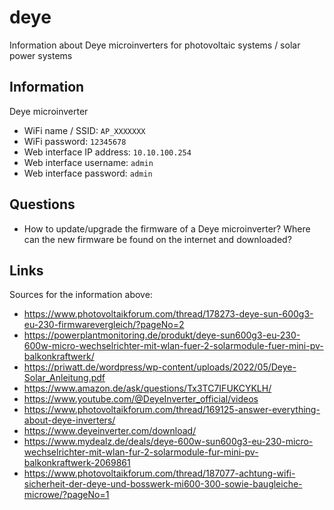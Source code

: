 # deye
Information about Deye microinverters for photovoltaic systems / solar power systems

## Information
Deye microinverter
- WiFi name / SSID: `AP_XXXXXXX`
- WiFi password: `12345678`
- Web interface IP address: `10.10.100.254`
- Web interface username: `admin`
- Web interface password: `admin`

## Questions
- How to update/upgrade the firmware of a Deye microinverter? Where can the new firmware be found on the internet and downloaded?

## Links
Sources for the information above:
- https://www.photovoltaikforum.com/thread/178273-deye-sun-600g3-eu-230-firmwarevergleich/?pageNo=2
- https://powerplantmonitoring.de/produkt/deye-sun600g3-eu-230-600w-micro-wechselrichter-mit-wlan-fuer-2-solarmodule-fuer-mini-pv-balkonkraftwerk/
- https://priwatt.de/wordpress/wp-content/uploads/2022/05/Deye-Solar_Anleitung.pdf
- https://www.amazon.de/ask/questions/Tx3TC7IFUKCYKLH/
- https://www.youtube.com/@DeyeInverter_official/videos
- https://www.photovoltaikforum.com/thread/169125-answer-everything-about-deye-inverters/
- https://www.deyeinverter.com/download/
- https://www.mydealz.de/deals/deye-600w-sun600g3-eu-230-micro-wechselrichter-mit-wlan-fur-2-solarmodule-fur-mini-pv-balkonkraftwerk-2069861
- https://www.photovoltaikforum.com/thread/187077-achtung-wifi-sicherheit-der-deye-und-bosswerk-mi600-300-sowie-baugleiche-microwe/?pageNo=1
